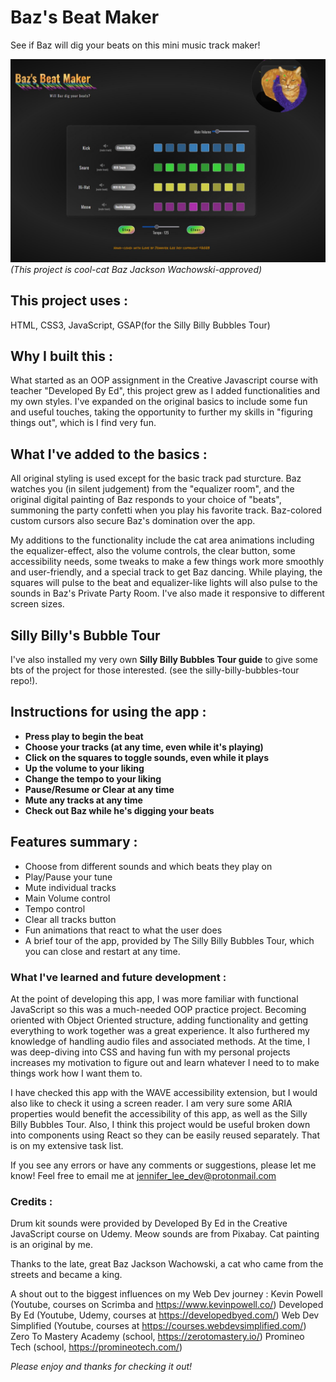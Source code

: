 # Baz's Beat Maker

See if Baz will dig your beats on this mini music track maker!

![Baz's Beat Maker app with Baz in Partytime mode!](/assets/BazsBeatMaker2.jpg)
_(This project is cool-cat Baz Jackson Wachowski-approved)_ 

## This project uses : 
HTML, CSS3, JavaScript, GSAP(for the Silly Billy Bubbles Tour)

## Why I built this :
What started as an OOP assignment in the Creative Javascript course with teacher "Developed By Ed", this project grew as I added functionalities and my own styles. I've expanded on the original basics to include some fun and useful touches, taking the opportunity to further my skills in "figuring things out", which is I find very fun.

## What I've added to the basics :
All original styling is used except for the basic track pad sturcture. Baz watches you (in silent judgement) from the "equalizer room", and the original digital painting of Baz responds to your choice of "beats", summoning the party confetti when you play his favorite track. Baz-colored custom cursors also secure Baz's domination over the app.

My additions to the functionality include the cat area animations including the equalizer-effect, also the volume controls, the clear button, some accessibility needs, some tweaks to make a few things work more smoothly and user-friendly, and a special track to get Baz dancing. While playing, the squares will pulse to the beat and equalizer-like lights will also pulse to the sounds in Baz's Private Party Room. I've also made it responsive to different screen sizes.

## Silly Billy's Bubble Tour
I've also installed my very own **Silly Billy Bubbles Tour guide** to give some bts of the project for those interested. (see the silly-billy-bubbles-tour repo!).

## Instructions for using the app :
- **Press play to begin the beat** 
- **Choose your tracks (at any time, even while it's playing)**
- **Click on the squares to toggle sounds, even while it plays**
- **Up the volume to your liking**
- **Change the tempo to your liking**
- **Pause/Resume or Clear at any time**
- **Mute any tracks at any time**
- **Check out Baz while he's digging your beats**


## Features summary :
- Choose from different sounds and which beats they play on 
- Play/Pause your tune 
- Mute individual tracks 
- Main Volume control 
- Tempo control 
- Clear all tracks button 
- Fun animations that react to what the user does 
- A brief tour of the app, provided by The Silly Billy Bubbles Tour, which you can close and restart at any time.


### What I've learned and future development : 
At the point of developing this app, I was more familiar with functional JavaScript so this was a much-needed OOP practice project. Becoming oriented with Object Oriented structure, adding functionality and getting everything to work together was a great experience. It also furthered my knowledge of handling audio files and associated methods. At the time, I was deep-diving into CSS and having fun with my personal projects increases my motivation to figure out and learn whatever I need to to make things work how I want them to.

I have checked this app with the WAVE accessibility extension, but I would also like to check it using a screen reader. I am very sure some ARIA properties would benefit the accessibility of this app, as well as the Silly Billy Bubbles Tour. Also, I think this project would be useful broken down into components using React so they can be easily reused separately. That is on my extensive task list. 

If you see any errors or have any comments or suggestions, please let me know! Feel free to email me at jennifer_lee_dev@protonmail.com

### Credits :
Drum kit sounds were provided by Developed By Ed in the Creative JavaScript course on Udemy. 
Meow sounds are from Pixabay.
Cat painting is an original by me.

Thanks to the late, great Baz Jackson Wachowski, a cat who came from the streets and became a king.

A shout out to the biggest influences on my Web Dev journey :
Kevin Powell (Youtube, courses on Scrimba and https://www.kevinpowell.co/)
Developed By Ed (Youtube, Udemy, courses at https://developedbyed.com/)
Web Dev Simplified (Youtube, courses at https://courses.webdevsimplified.com/)
Zero To Mastery Academy (school, https://zerotomastery.io/)
Promineo Tech (school, https://promineotech.com/)


_Please enjoy and thanks for checking it out!_
